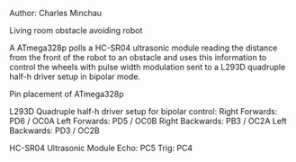 Author: Charles Minchau

Living room obstacle avoiding robot

A ATmega328p polls a HC-SR04 ultrasonic module reading the distance
from the front of the robot to an obstacle and uses this information
to control the wheels with pulse width modulation sent to a L293D 
quadruple half-h driver setup in bipolar mode.

Pin placement of ATmega328p

L293D Quadruple half-h driver setup for bipolar control:
	Right Forwards:		PD6 / OC0A
	Left Forwards:		PD5 / OC0B
	Right Backwards:	PB3 / OC2A
	Left Backwards:		PD3 / OC2B

HC-SR04 Ultrasonic Module
	Echo:				PC5
	Trig:				PC4
